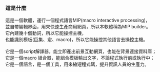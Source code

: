 ### 這是什麼
  這是一個軟體，運行一個程式語言MIP(macro interactive processing)， <br>
  並自帶編輯界面，用來快速生產商用網頁，所以本軟體稱為MIP builder。 <br>
  它內建幾十個動詞，所以它能操控主機， <br>
  也能識別模板(巨集、宏、macro)，所以它能操控其他語言去操控主機。<br>
  <br>
  它是一個script解譯器，能立即產出前景互動網頁，也能在背景連接資料庫；<br>
  它是一個macro 組合器，能組合模板輸出文字，不論程式執行前或執行中；<br>
  它是一個語言，是一個工具，用來縮短程式碼，提升資訊人員的生產力。<br>
